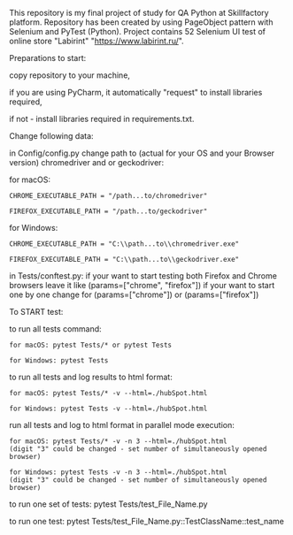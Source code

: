 This repository is my final project of study for QA Python at Skillfactory platform.
Repository has been created by using PageObject pattern with Selenium and PyTest (Python).
Project contains 52 Selenium UI test of online store "Labirint" "https://www.labirint.ru/".

Preparations to start:

copy repository to your machine,

if you are using PyCharm, it automatically "request" to install libraries required,

if not - install libraries required in requirements.txt.

Change following data:

in Config/config.py change path to (actual for your OS and your Browser version) chromedriver and or geckodriver:

for macOS:

    CHROME_EXECUTABLE_PATH = "/path...to/chromedriver"
    
    FIREFOX_EXECUTABLE_PATH = "/path...to/geckodriver"

for Windows:

    CHROME_EXECUTABLE_PATH = "C:\\path...to\\chromedriver.exe"
    
    FIREFOX_EXECUTABLE_PATH = "C:\\path...to\\geckodriver.exe"

in Tests/conftest.py:
if your want to start testing both Firefox and Chrome browsers leave it like (params=["chrome", "firefox"])
if your want to start one by one change for (params=["chrome"]) or (params=["firefox"])

To START test:

to run all tests command:

    for macOS: pytest Tests/* or pytest Tests
    
    for Windows: pytest Tests

to run all tests and log results to html format:

    for macOS: pytest Tests/* -v --html=./hubSpot.html
    
    for Windows: pytest Tests -v --html=./hubSpot.html

run all tests and log to html format in parallel mode execution:

    for macOS: pytest Tests/* -v -n 3 --html=./hubSpot.html
    (digit "3" could be changed - set number of simultaneously opened browser)
    
    for Windows: pytest Tests -v -n 3 --html=./hubSpot.html
    (digit "3" could be changed - set number of simultaneously opened browser)

to run one set of tests: pytest Tests/test_File_Name.py

to run one test: pytest Tests/test_File_Name.py::TestClassName::test_name
